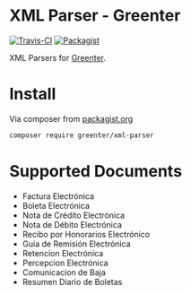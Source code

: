 XML Parser - Greenter
======================
[![Travis-CI](https://img.shields.io/travis/giansalex/greenter-xml-parser.svg?branch=master&style=flat-square)](https://travis-ci.org/giansalex/greenter-xml-parser)
[![Packagist](https://img.shields.io/packagist/v/greenter/xml-parser.svg?style=flat-square)](https://packagist.org/packages/greenter/xml-parser)

XML Parsers for [Greenter](https://github.com/giansalex/greenter).

# Install
Via composer from [packagist.org](https://packagist.org/packages/greenter/xml-parser)

```bash
composer require greenter/xml-parser
```

# Supported Documents

- Factura Electrónica
- Boleta Electrónica
- Nota de Crédito Electrónica
- Nota de Débito Electrónica
- Recibo por Honorarios Electrónico
- Guia de Remisión Electrónica
- Retencion Electrónica
- Percepcion Electrónica
- Comunicacion de Baja
- Resumen Diario de Boletas
